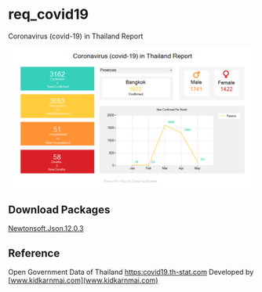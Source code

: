 # req_covid19
Coronavirus (covid-19) in Thailand Report

![title](img/img-rep-covid.png)

## Download Packages
[Newtonsoft.Json.12.0.3](https://www.nuget.org/packages/Newtonsoft.Json/)

## Reference
Open Government Data of Thailand [https:covid19.th-stat.com](https:covid19.th-stat.com) Developed by [www.kidkarnmai.com](www.kidkarnmai.com)

